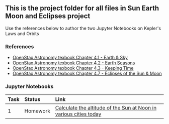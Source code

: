 ## This is the project folder for all files in Sun Earth Moon and Eclipses project
Use the references below to author the two Jupyter Notebooks on Kepler's Laws and Orbits

### References

* [OpenStax Astronomy texbook Chapter 4.1 - Earth & Sky](https://openstax.org/books/astronomy/pages/4-1-earth-and-sky)
* [OpenStax Astronomy texbook Chapter 4.2 - Earth Seasons](https://openstax.org/books/astronomy/pages/4-2-the-seasons)
* [OpenStax Astronomy texbook Chapter 4.3 - Keeping Time](https://openstax.org/books/astronomy/pages/4-3-keeping-time)
* [OpenStax Astronomy texbook Chapter 4.7 - Eclipses of the Sun & Moon](https://openstax.org/books/astronomy/pages/4-7-eclipses-of-the-sun-and-moon)

### Jupyter Notebooks

| Task | Status | Link
| :--- | :--- | :--- |
| 1 | Homework | [Calculate the altitude of the Sun at Noon in various cities today](http://cedvm.zapto.org/hub/user-redirect/git-pull?repo=https%3A%2F%2Fgithub.com%2Fthebushschool%2Fastronomy&branch=gh-pages&urlpath=lab%2Ftree%2Fastronomy%2Fprojects%2F3_sun_earth_moon_eclipses%2Fseasons_simulator.ipynb?reset)

